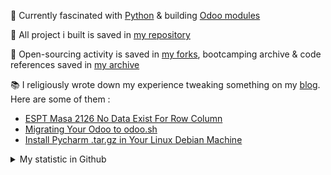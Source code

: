 :open_book: Currently fascinated with [Python](https://github.com/python) & building [Odoo modules](https://apps.odoo.com/apps/browse?repo_maintainer_id=276647)

:bricks: All project i built is saved in [my repository](https://github.com/altela?tab=repositories)

:hammer: Open-sourcing activity is saved in [my forks](https://github.com/altela-forks), bootcamping archive & code references saved in [my archive](https://github.com/altela-references)

:books: I religiously wrote down my experience tweaking something on my [blog](https://www.projectflakes.com). Here are some of them :
<!-- BLOG-POST-LIST:START -->
- [ESPT Masa 2126 No Data Exist For Row Column](https://www.projectflakes.com/2022/03/espt-masa-2126-no-data-exist-for-row.html)
- [Migrating Your Odoo to odoo.sh](https://www.projectflakes.com/2022/01/migrating-your-odoo-to-odoosh.html)
- [Install Pycharm .tar.gz in Your Linux Debian Machine](https://www.projectflakes.com/2022/01/install-pycharm-in-your-linux-machine.html)
<!-- BLOG-POST-LIST:END -->


<details>
    <summary>My statistic in Github</summary>
<div>

<img height="154" src="https://github-readme-stats.vercel.app/api?username=altela&count_private=true&theme=github_dark&hide_border=true&show_icons=true&include_all_commits=true&hide_rank=false&custom_title=Activity%20On%20GitHub" />
  
<img height="154" src="https://github-readme-stats.vercel.app/api/top-langs/?username=altela&layout=compact&theme=github_dark&&langs_count=10&hide_border=true&custom_title=Repository's%20Composition%20Languages" />
</div>
    
    
<!--START_SECTION:waka-->
<!--END_SECTION:waka-->
    
    
</details>
  
